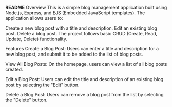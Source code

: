 **README**
Overview
This is a simple blog management application built using Node.js, Express, and EJS (Embedded JavaScript templates). The application allows users to:

Create a new blog post with a title and description.
Edit an existing blog post.
Delete a blog post.
The project follows basic CRUD (Create, Read, Update, Delete) functionality.

Features
Create a Blog Post: Users can enter a title and description for a new blog post, and submit it to be added to the list of blog posts.

View All Blog Posts: On the homepage, users can view a list of all blog posts created.

Edit a Blog Post: Users can edit the title and description of an existing blog post by selecting the "Edit" button.

Delete a Blog Post: Users can remove a blog post from the list by selecting the "Delete" button.
